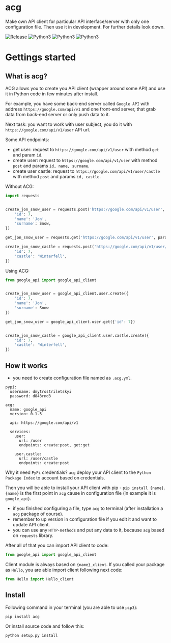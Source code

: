 # acg

Make own API client for particular API interface/server with only one configuration file. 
Then use it in development. For further details look down.

[![Release](https://img.shields.io/github/release/dmytrostriletskyi/acg.svg)](https://github.com/dmytrostriletskyi/acg/releases)
![Python3](https://img.shields.io/badge/Python-2.7-brightgreen.svg)
![Python3](https://img.shields.io/badge/Python-3.5-brightgreen.svg)
![Python3](https://img.shields.io/badge/Python-3.6-brightgreen.svg)

# Gettings started

## What is acg?

ACG allows you to create you API client (wrapper around some API) and use it in Python code in few minutes after install.

For example, you have some back-end server called `Google API` with address `https://google.com/api/v1` and
one front-end server, that grab data from back-end server or only push data to it.

Next task: you want to work with user subject, you do it with `https://google.com/api/v1/user` API url.

Some API endpoints:
* get user: request to `https://google.com/api/v1/user` with method `get` and param `id`.
* create user: request to `https://google.com/api/v1/user` with method `post` and params `id, name, surname`.
* create user castle: request to `https://google.com/api/v1/user/castle` with method `post` and params `id, castle`.

Without ACG:

```python
import requests 


create_jon_snow_user = requests.post('https://google.com/api/v1/user', params={
    'id': 7,
    'name': 'Jon',
    'surname': Snow,
})

get_jon_snow_user = requests.get('https://google.com/api/v1/user', params={'id': 7})

create_jon_snow_castle = requests.post('https://google.com/api/v1/user/castle', params={
    'id': 7,
    'castle': 'Winterfell',
})
```

Using ACG:

```python
from google_api import google_api_client


create_jon_snow_user = google_api_client.user.create({
    'id': 7,
    'name': 'Jon',
    'surname': Snow
})

get_jon_snow_user = google_api_client.user.get({'id': 7})


create_jon_snow_castle = google_api_client.user.castle.create({
    'id': 7,
    'castle': 'Winterfell',
})
```

## How it works

* you need to create configuration file named as `.acg.yml`.

```
pypi:
  username: dmytrostriletskyi
  password: d843rnd3

acg:
  name: google_api
  version: 0.1.5

  api: https://google.com/api/v1

  services:
    user:
      url: /user
      endpoints: create:post, get:get

    user.castle:
      url: /user/castle
      endpoints: create:post
```

Why it need `PyPi` credentials? `acg` deploy your API client to the `Python Package Index` to account based on credentials.

Then you will be able to install your API client with pip - `pip install {name}`.
`{name}` is the first point in `acg` cause in configuration file (in example it is `google_api`).

* if you finished configuring a file, type `acg` to terminal (after installation a `acg` package of course).
* remember to up version in configuration file if you edit it and want to update API client.
* you can use any `HTTP-methods` and put any data to it, because `acg` based on `requests` library.

After all of that you can import API client to code:

```python
from google_api import google_api_client
```

Client module is always based on `{name}_client`.
If you called your package as `Hello`, you are able import client following next code:

```python
from Hello import Hello_client
```

## Install

Following command in your terminal (you are able to use `pip3`):

```
pip install acg
```

Or install source code and follow this:

```
python setup.py install
```
